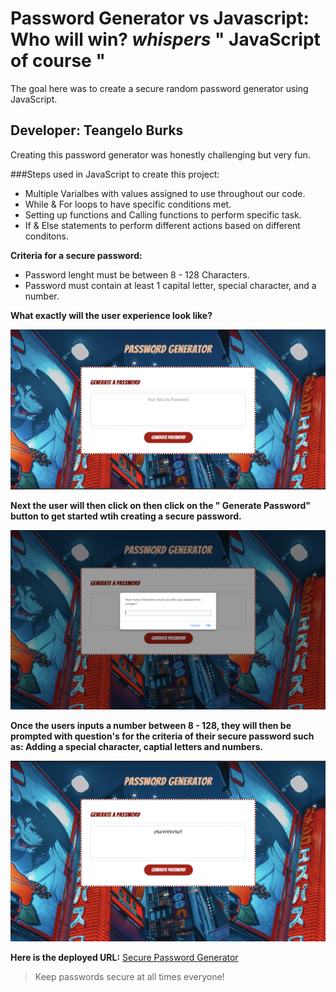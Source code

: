 # Password Generator vs Javascript: Who will win? *whispers* " JavaScript of course "

The goal here was to create a secure random password generator using JavaScript.
## Developer: Teangelo Burks

Creating this password generator was honestly challenging but very fun.

###Steps used in JavaScript to create this project:
* Multiple Varialbes with values assigned to use throughout our code.
* While & For loops to have specific conditions met.
* Setting up functions and Calling functions to perform specific task.
* If & Else statements to perform different actions based on different conditons.

**Criteria for a secure password:**

* Password lenght must be between 8 - 128 Characters.
* Password must contain at least 1 capital letter, special character, and a number.

**What exactly will the user experience look like?**

![Password Generator Interface](/images/Screenshot1.jpeg)

**Next the user will then click on then click on the " Generate Password" button to get started wtih creating a secure password.**

![Generate Password Button Prompt](/images/screenshot2.png)

**Once the users inputs a number between 8 - 128, they will then be prompted with question's for the criteria of their secure password such as: Adding a special character, captial letters and numbers.**

![Random Password that was generated](/images/screenshot3.png)

**Here is the deployed URL:** [Secure Password Generator](https://teangelo1.github.io/Fun_with_Password_Generator/)
>Keep passwords secure at all times everyone!